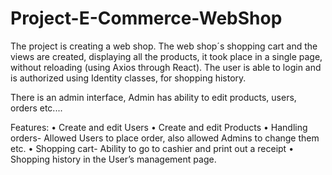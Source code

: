 # Project-E-Commerce-WebShop
The project is creating a web shop.
The web shop´s shopping cart and the views are created, displaying all the products, it took place in a
single page, without reloading (using Axios through React). The user is able to login and
is authorized using Identity classes, for shopping history.

There is an admin interface, Admin has ability to edit products, users, orders etc....

Features:
• Create and edit Users
• Create and edit Products
• Handling orders- Allowed Users to place order, also allowed Admins to change them etc.
• Shopping cart- Ability to go to cashier and print out a receipt
• Shopping history in the User’s management page.
